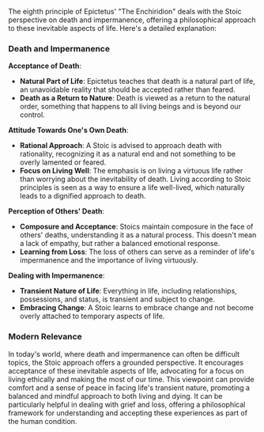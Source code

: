 The eighth principle of Epictetus' "The Enchiridion" deals with the Stoic perspective on death and impermanence, offering a philosophical approach to these inevitable aspects of life. Here's a detailed explanation:

### Death and Impermanence

**Acceptance of Death**:

-   **Natural Part of Life**: Epictetus teaches that death is a natural part of life, an unavoidable reality that should be accepted rather than feared.
-   **Death as a Return to Nature**: Death is viewed as a return to the natural order, something that happens to all living beings and is beyond our control.

**Attitude Towards One's Own Death**:

-   **Rational Approach**: A Stoic is advised to approach death with rationality, recognizing it as a natural end and not something to be overly lamented or feared.
-   **Focus on Living Well**: The emphasis is on living a virtuous life rather than worrying about the inevitability of death. Living according to Stoic principles is seen as a way to ensure a life well-lived, which naturally leads to a dignified approach to death.

**Perception of Others' Death**:

-   **Composure and Acceptance**: Stoics maintain composure in the face of others' deaths, understanding it as a natural process. This doesn't mean a lack of empathy, but rather a balanced emotional response.
-   **Learning from Loss**: The loss of others can serve as a reminder of life's impermanence and the importance of living virtuously.

**Dealing with Impermanence**:

-   **Transient Nature of Life**: Everything in life, including relationships, possessions, and status, is transient and subject to change.
-   **Embracing Change**: A Stoic learns to embrace change and not become overly attached to temporary aspects of life.

### Modern Relevance

In today's world, where death and impermanence can often be difficult topics, the Stoic approach offers a grounded perspective. It encourages acceptance of these inevitable aspects of life, advocating for a focus on living ethically and making the most of our time. This viewpoint can provide comfort and a sense of peace in facing life's transient nature, promoting a balanced and mindful approach to both living and dying. It can be particularly helpful in dealing with grief and loss, offering a philosophical framework for understanding and accepting these experiences as part of the human condition.
